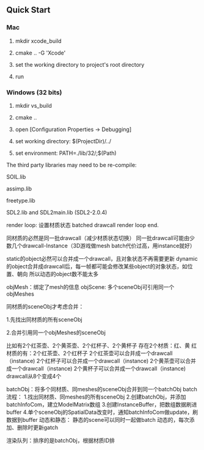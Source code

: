 ## Quick Start

### Mac

1. mkdir xcode_build

2. cmake .. -G 'Xcode'

3. set the working directory to project's root directory

4. run


### Windows (32 bits)

1. mkdir vs_build

2. cmake ..

3. open [Configuration Properties -> Debugging]

3. set working directory: $(ProjectDir)/../

4. set environment: PATH=./lib/32/;$(Path)

The third party libraries may need to be re-compile:

SOIL.lib

assimp.lib

freetype.lib

SDL2.lib and SDL2main.lib (SDL2-2.0.4)



render loop:
    设置材质状态
    batched drawcall
render loop end.

同材质的必然是同一批drawcall（减少材质状态切换）
同一批drawcall可能由少数几个drawcall-Instance（3D游戏做mesh batch代价过高，用instance就好）

static的object必然可以合并成一个drawcall，且对象状态不再需要更新
dynamic的object合并成drawcall后，每一帧都可能会修改某些object的对象状态，如位置、朝向
所以动态的object数不能太多

objMesh：绑定了mesh的信息
objScene: 多个sceneObj可引用同一个objMeshes

同材质的sceneObj才考虑合并：

1.先找出同材质的所有sceneObj

2.合并引用同一个objMeshes的sceneObj

比如有2个红茶壶、2个黄茶壶、2个红杯子、2个黄杯子
存在2个材质：红、黄
红材质的有：2个红茶壶、2个红杯子
2个红茶壶可以合并成一个drawcall（instance)
2个红杯子可以合并成一个drawcall（instance)
2个黄茶壶可以合并成一个drawcall（instance)
2个黄杯子可以合并成一个drawcall（instance)
drawcall从8个变成4个

batchObj：将多个同材质、同meshes的sceneObj合并到同一个batchObj
batch流程：
1.找出同材质、同meshes的所有sceneObj
2.创建batchObj，并添加batchInfoCom，建立ModelMatrix数组
3.创建InstanceBuffer，把数组数据刷进buffer
4.单个sceneObj的SpatialData改变时，通知batchInfoCom做update，刷数据到buffer
动态和静态：
静态的scene可以同时一起做batch
动态的，每次添加、删除时更新gatch

渲染队列：排序的是batchObj，根据材质ID排

